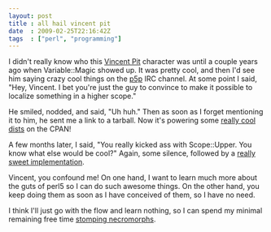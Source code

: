 ```yaml
---
layout: post
title : all hail vincent pit
date  : 2009-02-25T22:16:42Z
tags  : ["perl", "programming"]
---
```

I didn't really know who this [Vincent Pit](http://search.cpan.org/~vpit/)
character was until a couple years ago when Variable::Magic showed up.  It was
pretty cool, and then I'd see him saying crazy cool things on the
[p5p](http://www.perlfoundation.org/perl5/index.cgi?perl5_porters) IRC channel.
At some point I said, "Hey, Vincent.  I bet you're just the guy to convince to
make it possible to localize something in a higher scope."

He smiled, nodded, and said, "Uh huh."  Then as soon as I forget mentioning it
to him, he sent me a link to a tarball.  Now it's powering some [really cool
dists](http://cpants.perl.org/dist/used_by/Scope-Upper) on the CPAN!

A few months later, I said, "You really kicked ass with Scope::Upper.  You know
what else would be cool?"  Again, some silence, followed by a [really sweet
implementation](http://search.cpan.org/dist/Lexical-Types/lib/Lexical/Types.pm).

Vincent, you confound me!  On one hand, I want to learn much more about the
guts of perl5 so I can do such awesome things.  On the other hand, you keep
doing them as soon as I have conceived of them, so I have no need.

I think I'll just go with the flow and learn nothing, so I can spend my minimal
remaining free time [stomping
necromorphs](http://en.wikipedia.org/wiki/Dead_Space_%28video_game%29).

